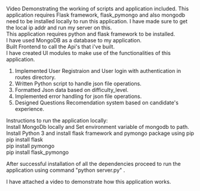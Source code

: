 Video Demonstrating the working of scripts and application included.
This application requires Flask framework, flask_pymongo and also mongodb need to be installed locally to run this application.
I have made sure to get the local ip addr and run my server on this. \
This application requires python and flask framework to be installed. \
I have used MongoDB as a database to my application. \
Built Frontend to call the Api's that i've built.\
I have created UI modules to make use of the functionalities of this application.
1) Implemented User Registraion and User login with authentication in routes directory. 
2) Written Python script to handle json file operations.
3) Formatted Json data based on difficulty_level.
4) Implemented error handling for json file operations.
5) Designed Questions Recomendation system based on candidate's experience.

   
Instructions to run  the application locally: \
Install MongoDb locally and Set environment variable of mongodb to path.\
Install Python 3 and install flask framework and pymongo package using pip \
pip install flask \
pip install pymongo \
pip install flask_pymongo 

After successful installation of all the dependencies proceed to run the application using command "python server.py" .

I have attached a video to demonstrate how this application works.
